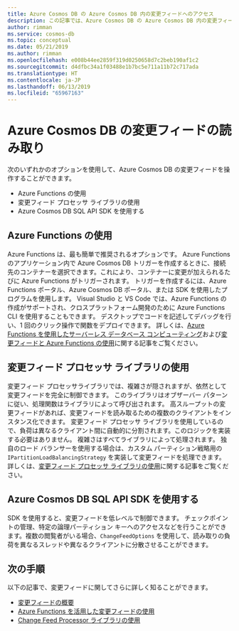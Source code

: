 ```yaml
---
title: Azure Cosmos DB の Azure Cosmos DB 内の変更フィードへのアクセス
description: この記事では、Azure Cosmos DB の Azure Cosmos DB 内の変更フィードの読み取りとアクセスに使用できるさまざまなオプションについて説明します。
author: rimman
ms.service: cosmos-db
ms.topic: conceptual
ms.date: 05/21/2019
ms.author: rimman
ms.openlocfilehash: e008b44ee2859f319d0250658d7c2beb190af1c2
ms.sourcegitcommit: d4dfbc34a1f03488e1b7bc5e711a11b72c717ada
ms.translationtype: HT
ms.contentlocale: ja-JP
ms.lasthandoff: 06/13/2019
ms.locfileid: "65967163"
---
```

# <a name="reading-azure-cosmos-db-change-feed"></a>Azure Cosmos DB の変更フィードの読み取り

次のいずれかのオプションを使用して、Azure Cosmos DB の変更フィードを操作することができます。

* Azure Functions の使用
* 変更フィード プロセッサ ライブラリの使用
* Azure Cosmos DB SQL API SDK を使用する

## <a name="using-azure-functions"></a>Azure Functions の使用

Azure Functions は、最も簡単で推奨されるオプションです。 Azure Functions のアプリケーション内で Azure Cosmos DB トリガーを作成するときに、接続先のコンテナーを選択できます。これにより、コンテナーに変更が加えられるたびに Azure Functions がトリガーされます。 トリガーを作成するには、Azure Functions ポータル、Azure Cosmos DB ポータル、または SDK を使用したプログラムを使用します。 Visual Studio と VS Code では、Azure Functions の作成がサポートされ、クロスプラットフォーム開発のために Azure Functions CLI を使用することもできます。 デスクトップでコードを記述してデバッグを行い、1 回のクリック操作で関数をデプロイできます。 詳しくは、[Azure Functions を使用したサーバーレス データベース コンピューティング](serverless-computing-database.md)および[変更フィードと Azure Functions の使用](change-feed-functions.md)に関する記事をご覧ください。

## <a name="using-the-change-feed-processor-library"></a>変更フィード プロセッサ ライブラリの使用

変更フィード プロセッサライブラリでは、複雑さが隠されますが、依然として変更フィードを完全に制御できます。 このライブラリはオブザーバー パターンに従い、処理関数はライブラリによって呼び出されます。 高スループットの変更フィードがあれば、変更フィードを読み取るための複数のクライアントをインスタンス化できます。 変更フィード プロセッサ ライブラリを使用しているので、負荷は異なるクライアント間に自動的に分割されます。このロジックを実装する必要はありません。 複雑さはすべてライブラリによって処理されます。 独自のロード バランサーを使用する場合は、カスタム パーティション戦略用の `IPartitionLoadBalancingStrategy` を実装して変更フィードを処理できます。 詳しくは、[変更フィード プロセッサ ライブラリの使用](change-feed-processor.md)に関する記事をご覧ください。

## <a name="using-the-azure-cosmos-db-sql-api-sdk"></a>Azure Cosmos DB SQL API SDK を使用する

SDK を使用すると、変更フィードを低レベルで制御できます。 チェックポイントの管理、特定の論理パーティション キーへのアクセスなどを行うことができます。複数の閲覧者がいる場合、`ChangeFeedOptions` を使用して、読み取りの負荷を異なるスレッドや異なるクライアントに分散させることができます。 

## <a name="next-steps"></a>次の手順

以下の記事で、変更フィードに関してさらに詳しく知ることができます。

* [変更フィードの概要](change-feed.md)
* [Azure Functions を活用した変更フィードの使用](change-feed-functions.md)
* [Change Feed Processor ライブラリの使用](change-feed-processor.md)
